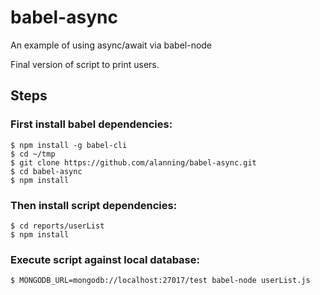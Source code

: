 # babel-async

An example of using async/await via babel-node

Final version of script to print users.

## Steps

### First install babel dependencies:

```
$ npm install -g babel-cli
$ cd ~/tmp
$ git clone https://github.com/alanning/babel-async.git
$ cd babel-async
$ npm install
```

### Then install script dependencies:

```
$ cd reports/userList
$ npm install
```


### Execute script against local database:

```
$ MONGODB_URL=mongodb://localhost:27017/test babel-node userList.js
```


